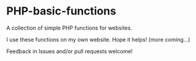# PHP-basic-functions
A collection of simple PHP functions for websites.

I use these functions on my own website. Hope it helps! (more coming...)

Feedback in Issues and/or pull requests welcome!
